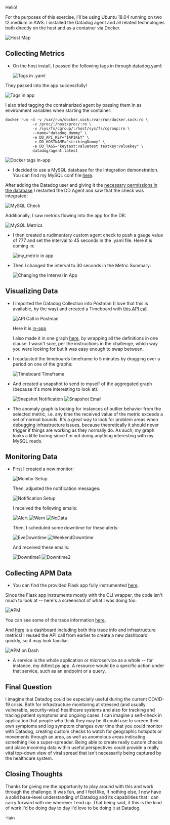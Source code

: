 Hello!

For the purposes of this exercise, I'll be using Ubuntu 18.04 running on two t2.medium in AWS. I installed the Datadog agent and all related technologies both directly on the host and as a container via Docker.

  ![Host Map](https://i.imgur.com/XzeqMpk.png)

<h2> Collecting Metrics </h2>
  
* On the host install, I passed the following tags in through datadog.yaml:
  
  ![Tags in .yaml](https://i.imgur.com/nO8EvJb.png)
 
 They passed into the app successfully!
 
  ![Tags in app](https://i.imgur.com/HCfNhL5.png)
  
  I also tried tagging the containerized agent by passing them in as environment variables when starting the container:
  
  ```DOCKER_CONTENT_TRUST=1 \
docker run -d -v /var/run/docker.sock:/var/run/docker.sock:ro \
              -v /proc/:/host/proc/:ro \
              -v /sys/fs/cgroup/:/host/sys/fs/cgroup:ro \
              --name="datadog_dummy" \
              -e DD_API_KEY="$APIKEY" \
              -e DD_HOSTNAME="strikingDummy" \
              -e DD_TAGS="keytest:valuetest testkey:valuekey" \
              datadog/agent:latest
  ```
  
  ![Docker tags in-app](https://i.imgur.com/IDL4gpy.png)
 
* I decided to use a MySQL database for the Integration demonstration. You can find my MySQL conf file [here](https://github.com/nysyr/hiring-engineers/blob/solutions-engineer/mysql.d/conf.yaml).
 
 After adding the Datadog user and giving it the [necessary permissions in the database](https://github.com/nysyr/hiring-engineers/blob/solutions-engineer/mysql.d/mysqlCommandsExample.txt) I restarted the DD Agent and saw that the check was integrated:
 
 ![MySQL Check](https://i.imgur.com/tCueAVk.png)

Additionally, I saw metrics flowing into the app for the DB:

 ![MySQL Metrics](https://i.imgur.com/D2RAtKP.png)

* I then created a rudimentary custom agent check to push a gauge value of 777 and set the interval to 45 seconds in the .yaml file.
   Here it is coming in:
   
  ![my_metric in app](https://i.imgur.com/TlKq57d.png)
 
* Then I changed the interval to 30 seconds in the Metric Summary:
 
  ![Changing the Interval in App](https://i.imgur.com/MRskJ9W.png)
 
<h2>Visualizing Data</h2>

* I imported the Datadog Collection into Postman (I love that this is available, by the way) and created a Timeboard with [this API call](https://github.com/nysyr/hiring-engineers/blob/solutions-engineer/dashboardPOST.md). 
 
  ![API Call in Postman](https://i.imgur.com/yQ9ngVo.png)
   
   Here it is [in-app](https://app.datadoghq.com/dashboard/3u6-g3j-ehc/hiring-timeboard-2?from_ts=1589479564404&to_ts=1589483164404&live=true)
   
   I also made it in one graph [here](https://app.datadoghq.com/dashboard/bm2-ej7-8ds/hiring-metric?from_ts=1589482320066&to_ts=1589483220066&live=true), by wrapping all the definitions in one <widget> clause. I wasn't sure, per the instructions in the challenge, which way you were looking for but it was easy enough to swap between.
  
* I readjusted the timeboards timeframe to 5 minutes by dragging over a period on one of the graphs:
 
  ![Timeboard Timeframe](https://i.imgur.com/icvBlo0.png)
 
* And created a snapshot to send to myself of the aggregated graph (because it's more interesting to look at):

  ![Snapshot Notification](https://i.imgur.com/BEcdqtb.png)
  ![Snapshot Email](https://i.imgur.com/TKjRhRi.png)
 
* The anomaly graph is looking for instances of outlier behavior from the selected metric, i.e. any time the received value of the metric exceeds a set of normal bounds. It's a great way to look for problem areas when debugging infrastructure issues, because theoretically it should never trigger if things are working as they normally do. As such, my graph looks a little boring since I'm not doing anything interesting with my MySQL reads.

<h2>Monitoring Data</h2>

* First I created a new monitor:
 
  ![Monitor Setup](https://i.imgur.com/seM3ssz.png)
 
  Then, adjusted the notification messages:
  
  ![Notification Setup](https://i.imgur.com/8vxGj0r.png)
  
  I received the following emails:
  
  ![Alert](https://i.imgur.com/eRhs1v1.png)
  ![Warn](https://i.imgur.com/AbK8h3E.png)
  ![NoData](https://i.imgur.com/iFNsVTz.png)
  
  Then, I scheduled some downtime for these alerts:
  
  ![EveDowntime](https://i.imgur.com/RRlvVUT.png)
  ![WeekendDowntime](https://i.imgur.com/Tmay6h7.png)
  
  And received these emails:
  
  ![Downtime1](https://i.imgur.com/O8wmM10.png)
  ![Downtime2](https://i.imgur.com/S3qFzTe.png)
  
<h2>Collecting APM Data</h2>

* You can find the provided Flask app fully instrumented [here](https://github.com/nysyr/hiring-engineers/tree/solutions-engineer/datadogApm).
 
 Since the Flask app instruments mostly with the CLI wrapper, the code isn't much to look at -- here's a screenshot of what I was doing too:
 
  ![APM](https://i.imgur.com/q3rvO5P.png)
 
 You can see some of the trace information [here](https://app.datadoghq.com/apm/service/flask/flask.request?end=1589489647326&env=none&paused=false&start=1589486047326).
 
 And [here](https://app.datadoghq.com/dashboard/ypv-i2e-3nm/hiring-timeboard--apm?from_ts=1589317057564&live=true&to_ts=1589489857564) is a dashboard including both this trace info and infrastructure metrics! I reused the API call from earlier to create a new dashboard quickly, so it may look familiar.

![APM on Dash](https://i.imgur.com/kVRytL5.png)

* A service is the whole application or microservice as a whole -- for instance, my ddtest.py app. A resource would be a specific action under that service, such as an endpoint or a query. 
 
<h2>Final Question</h2>

I imagine that Datadog could be especially useful during the current COVID-19 crisis. Both for infrastructure monitoring at stressed (and usually vulnerable, security-wise) healthcare systems and also for tracking and tracing patient symptoms and ongoing cases. I can imagine a self-check in application that people who think they may be ill could use to screen their own symptoms and log symptom changes over time that you could monitor with Datadog, creating custom checks to watch for geographic hotspots or movements through an area, as well as anomolous areas indicating something like a super-spreader. Being able to create really custom checks and place incoming data within useful perspectives could provide a really vital top-down view of viral spread that isn't necessarily being captured by the healthcare system.

<h2>Closing Thoughts</h2>

Thanks for giving me the opportunity to play around with this and work through the challenge. It was fun, and I feel like, if nothing else, I now have a solid base-level understanding of Datadog and its capabilities that I can carry forward with me wherever I end up. That being said, if this is the kind of work I'd be doing day to day I'd love to be doing it at Datadog.

-Iain
